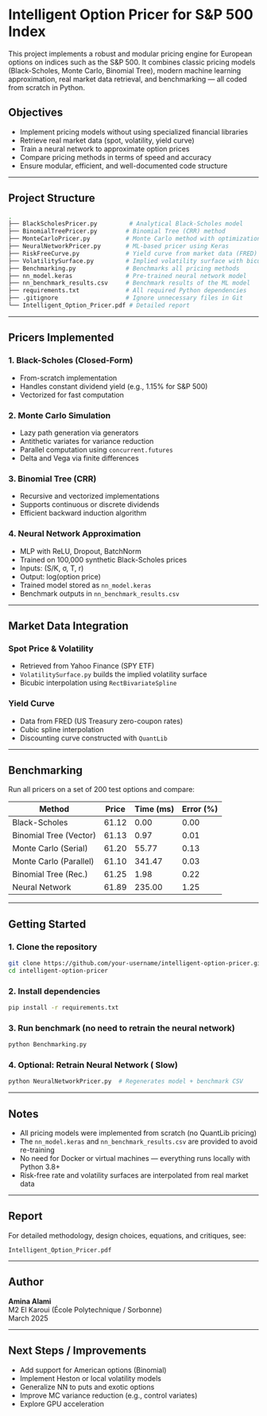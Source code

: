 #  Intelligent Option Pricer for S&P 500 Index

This project implements a robust and modular pricing engine for European options on indices such as the S&P 500. It combines classic pricing models (Black-Scholes, Monte Carlo, Binomial Tree), modern machine learning approximation, real market data retrieval, and benchmarking — all coded from scratch in Python.

##  Objectives

- Implement pricing models without using specialized financial libraries
- Retrieve real market data (spot, volatility, yield curve)
- Train a neural network to approximate option prices
- Compare pricing methods in terms of speed and accuracy
- Ensure modular, efficient, and well-documented code structure

---

##  Project Structure

```bash
.
├── BlackScholesPricer.py         # Analytical Black-Scholes model
├── BinomialTreePricer.py        # Binomial Tree (CRR) method
├── MonteCarloPricer.py          # Monte Carlo method with optimizations
├── NeuralNetworkPricer.py       # ML-based pricer using Keras
├── RiskFreeCurve.py             # Yield curve from market data (FRED)
├── VolatilitySurface.py         # Implied volatility surface with bicubic interpolation
├── Benchmarking.py              # Benchmarks all pricing methods
├── nn_model.keras               # Pre-trained neural network model
├── nn_benchmark_results.csv     # Benchmark results of the ML model
├── requirements.txt             # All required Python dependencies
├── .gitignore                   # Ignore unnecessary files in Git
└── Intelligent_Option_Pricer.pdf # Detailed report
```

---

##  Pricers Implemented

### 1. Black-Scholes (Closed-Form)
- From-scratch implementation
- Handles constant dividend yield (e.g., 1.15% for S&P 500)
- Vectorized for fast computation

### 2. Monte Carlo Simulation
- Lazy path generation via generators
- Antithetic variates for variance reduction
- Parallel computation using `concurrent.futures`
- Delta and Vega via finite differences

### 3. Binomial Tree (CRR)
- Recursive and vectorized implementations
- Supports continuous or discrete dividends
- Efficient backward induction algorithm

### 4. Neural Network Approximation
- MLP with ReLU, Dropout, BatchNorm
- Trained on 100,000 synthetic Black-Scholes prices
- Inputs: (S/K, σ, T, r)
- Output: log(option price)
- Trained model stored as `nn_model.keras`
- Benchmark outputs in `nn_benchmark_results.csv`

---

##  Market Data Integration

### Spot Price & Volatility
- Retrieved from Yahoo Finance (SPY ETF)
- `VolatilitySurface.py` builds the implied volatility surface
- Bicubic interpolation using `RectBivariateSpline`

### Yield Curve
- Data from FRED (US Treasury zero-coupon rates)
- Cubic spline interpolation
- Discounting curve constructed with `QuantLib`

---

##  Benchmarking

Run all pricers on a set of 200 test options and compare:

| Method                  | Price     | Time (ms) | Error (%) |
|-------------------------|-----------|-----------|-----------|
| Black-Scholes           | 61.12     | 0.00      | 0.00      |
| Binomial Tree (Vector)  | 61.13     | 0.97      | 0.01      |
| Monte Carlo (Serial)    | 61.20     | 55.77     | 0.13      |
| Monte Carlo (Parallel)  | 61.10     | 341.47    | 0.03      |
| Binomial Tree (Rec.)    | 61.25     | 1.98      | 0.22      |
| Neural Network          | 61.89     | 235.00    | 1.25      |

---

##  Getting Started

### 1. Clone the repository

```bash
git clone https://github.com/your-username/intelligent-option-pricer.git
cd intelligent-option-pricer
```

### 2. Install dependencies

```bash
pip install -r requirements.txt
```

### 3. Run benchmark (no need to retrain the neural network)

```bash
python Benchmarking.py
```

### 4. Optional: Retrain Neural Network ( Slow)

```bash
python NeuralNetworkPricer.py  # Regenerates model + benchmark CSV
```

---

##  Notes

- All pricing models were implemented from scratch (no QuantLib pricing)
- The `nn_model.keras` and `nn_benchmark_results.csv` are provided to avoid re-training
- No need for Docker or virtual machines — everything runs locally with Python 3.8+
- Risk-free rate and volatility surfaces are interpolated from real market data

---

##  Report

For detailed methodology, design choices, equations, and critiques, see:

 `Intelligent_Option_Pricer.pdf`

---

##  Author

**Amina Alami**  
M2 El Karoui (École Polytechnique / Sorbonne)  
March 2025

---

##  Next Steps / Improvements

- Add support for American options (Binomial)
- Implement Heston or local volatility models
- Generalize NN to puts and exotic options
- Improve MC variance reduction (e.g., control variates)
- Explore GPU acceleration
